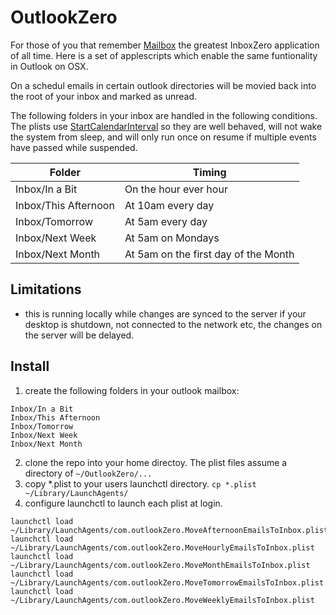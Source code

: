 # OutlookZero

For those of you that remember [Mailbox](https://www.theverge.com/2015/12/8/9873268/why-dropbox-mailbox-shutdown) the greatest InboxZero application of all time.  Here is a set of applescripts which enable the same funtionality in Outlook on OSX.

On a schedul emails in certain outlook directories will be movied back into the root of your inbox and marked as unread.

The following folders in your inbox are handled in the following conditions.  The plists use [StartCalendarInterval](https://alvinalexander.com/mac-os-x/launchd-plist-examples-startinterval-startcalendarinterval) so they are well behaved, will not wake the system from sleep, and will only run once on resume if multiple events have passed while suspended.

|Folder              |Timing                              |
|--------------------|------------------------------------|
|Inbox/In a Bit      |On the hour ever hour               |
|Inbox/This Afternoon|At 10am every day                   |
|Inbox/Tomorrow      |At 5am every day                    |
|Inbox/Next Week     |At 5am on Mondays                   |
|Inbox/Next Month    |At 5am on the first day of the Month|

## Limitations
* this is running locally while changes are synced to the server if your desktop is shutdown, not connected to the network etc, the changes on the server will be delayed.

## Install
1) create the following folders in your outlook mailbox:
  ```
  Inbox/In a Bit
  Inbox/This Afternoon
  Inbox/Tomorrow
  Inbox/Next Week
  Inbox/Next Month
  ```
2) clone the repo into your home directoy.  The plist files assume a directory of `~/OutlookZero/...`
3) copy \*.plist to your users launchctl directory.  `cp *.plist ~/Library/LaunchAgents/`
4) configure launchctl to launch each plist at login.
```
launchctl load ~/Library/LaunchAgents/com.outlookZero.MoveAfternoonEmailsToInbox.plist
launchctl load ~/Library/LaunchAgents/com.outlookZero.MoveHourlyEmailsToInbox.plist
launchctl load ~/Library/LaunchAgents/com.outlookZero.MoveMonthEmailsToInbox.plist
launchctl load ~/Library/LaunchAgents/com.outlookZero.MoveTomorrowEmailsToInbox.plist
launchctl load ~/Library/LaunchAgents/com.outlookZero.MoveWeeklyEmailsToInbox.plist
```
